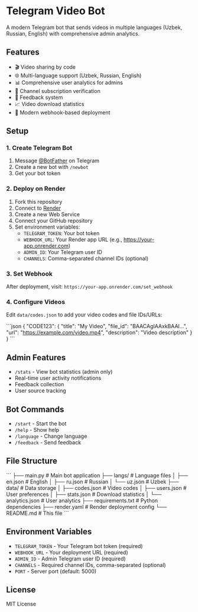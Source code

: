 # Telegram Video Bot

A modern Telegram bot that sends videos in multiple languages (Uzbek, Russian, English) with comprehensive admin analytics.

## Features

- 🎬 Video sharing by code
- 🌐 Multi-language support (Uzbek, Russian, English)
- 📊 Comprehensive user analytics for admins
- 📢 Channel subscription verification
- 💬 Feedback system
- 📈 Video download statistics
- 🔄 Modern webhook-based deployment

## Setup

### 1. Create Telegram Bot

1. Message [@BotFather](https://t.me/BotFather) on Telegram
2. Create a new bot with `/newbot`
3. Get your bot token

### 2. Deploy on Render

1. Fork this repository
2. Connect to [Render](https://render.com)
3. Create a new Web Service
4. Connect your GitHub repository
5. Set environment variables:
   - `TELEGRAM_TOKEN`: Your bot token
   - `WEBHOOK_URL`: Your Render app URL (e.g., https://your-app.onrender.com)
   - `ADMIN_ID`: Your Telegram user ID
   - `CHANNELS`: Comma-separated channel IDs (optional)

### 3. Set Webhook

After deployment, visit: `https://your-app.onrender.com/set_webhook`

### 4. Configure Videos

Edit `data/codes.json` to add your video codes and file IDs/URLs:

\`\`\`json
{
  "CODE123": {
    "title": "My Video",
    "file_id": "BAACAgIAAxkBAAI...",
    "url": "https://example.com/video.mp4",
    "description": "Video description"
  }
}
\`\`\`

## Admin Features

- `/stats` - View bot statistics (admin only)
- Real-time user activity notifications
- Feedback collection
- User source tracking

## Bot Commands

- `/start` - Start the bot
- `/help` - Show help
- `/language` - Change language
- `/feedback` - Send feedback

## File Structure

\`\`\`
├── main.py              # Main bot application
├── langs/               # Language files
│   ├── en.json         # English
│   ├── ru.json         # Russian
│   └── uz.json         # Uzbek
├── data/               # Data storage
│   ├── codes.json      # Video codes
│   ├── users.json      # User preferences
│   ├── stats.json      # Download statistics
│   └── analytics.json  # User analytics
├── requirements.txt    # Python dependencies
├── render.yaml        # Render deployment config
└── README.md          # This file
\`\`\`

## Environment Variables

- `TELEGRAM_TOKEN` - Your Telegram bot token (required)
- `WEBHOOK_URL` - Your deployment URL (required)
- `ADMIN_ID` - Admin Telegram user ID (required)
- `CHANNELS` - Required channel IDs, comma-separated (optional)
- `PORT` - Server port (default: 5000)

## License

MIT License
